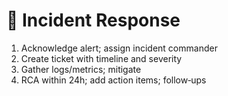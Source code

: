 # 🚨 Incident Response

1. Acknowledge alert; assign incident commander
2. Create ticket with timeline and severity
3. Gather logs/metrics; mitigate
4. RCA within 24h; add action items; follow‑ups
